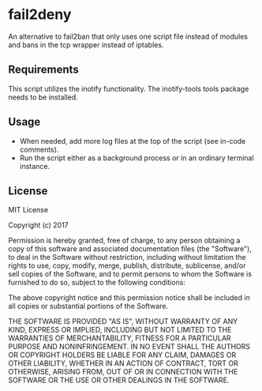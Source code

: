 # fail2deny
An alternative to fail2ban that only uses one script file instead of modules and bans in the tcp wrapper instead of iptables.

## Requirements
This script utilizes the inotify functionality. The inotify-tools tools package needs to be installed.

## Usage
- When needed, add more log files at the top of the script (see in-code comments).
- Run the script either as a background process or in an ordinary terminal instance.

## License

MIT License

Copyright (c) 2017

Permission is hereby granted, free of charge, to any person obtaining a copy
of this software and associated documentation files (the "Software"), to deal
in the Software without restriction, including without limitation the rights
to use, copy, modify, merge, publish, distribute, sublicense, and/or sell
copies of the Software, and to permit persons to whom the Software is
furnished to do so, subject to the following conditions:

The above copyright notice and this permission notice shall be included in all
copies or substantial portions of the Software.

THE SOFTWARE IS PROVIDED "AS IS", WITHOUT WARRANTY OF ANY KIND, EXPRESS OR
IMPLIED, INCLUDING BUT NOT LIMITED TO THE WARRANTIES OF MERCHANTABILITY,
FITNESS FOR A PARTICULAR PURPOSE AND NONINFRINGEMENT. IN NO EVENT SHALL THE
AUTHORS OR COPYRIGHT HOLDERS BE LIABLE FOR ANY CLAIM, DAMAGES OR OTHER
LIABILITY, WHETHER IN AN ACTION OF CONTRACT, TORT OR OTHERWISE, ARISING FROM,
OUT OF OR IN CONNECTION WITH THE SOFTWARE OR THE USE OR OTHER DEALINGS IN THE
SOFTWARE.
